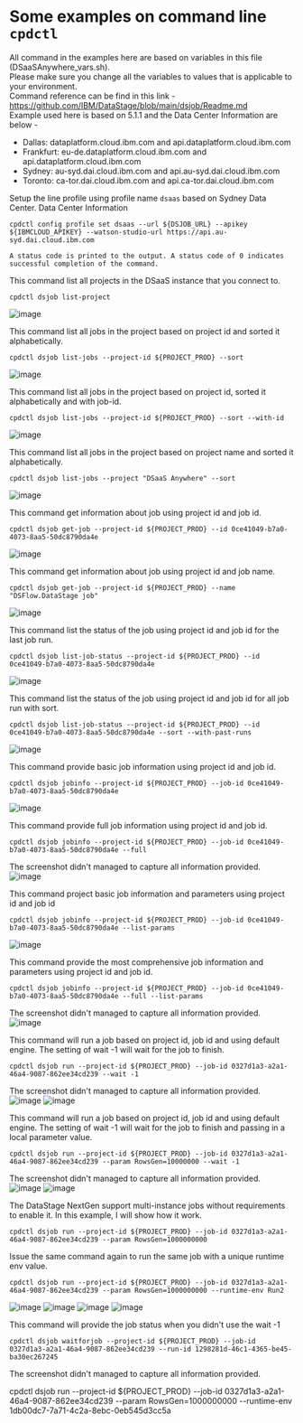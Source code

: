 # Some examples on command line `cpdctl`

All command in the examples here are based on variables in this file (DSaaSAnywhere_vars.sh). \
Please make sure you change all the variables to values that is applicable to your environment. \
Command reference can be find in this link - https://github.com/IBM/DataStage/blob/main/dsjob/Readme.md \
Example used here is based on 5.1.1 and the Data Center Information are below -
- Dallas: dataplatform.cloud.ibm.com and api.dataplatform.cloud.ibm.com
- Frankfurt: eu-de.dataplatform.cloud.ibm.com and api.dataplatform.cloud.ibm.com
- Sydney: au-syd.dai.cloud.ibm.com and api.au-syd.dai.cloud.ibm.com
- Toronto: ca-tor.dai.cloud.ibm.com and api.ca-tor.dai.cloud.ibm.com

Setup the line profile using profile name `dsaas` based on Sydney Data Center. Data Center Information
```
cpdctl config profile set dsaas --url ${DSJOB_URL} --apikey ${IBMCLOUD_APIKEY} --watson-studio-url https://api.au-syd.dai.cloud.ibm.com
```

`A status code is printed to the output. A status code of 0 indicates successful completion of the command.`

This command list all projects in the DSaaS instance that you connect to.
```
cpdctl dsjob list-project
```
![image](https://github.com/user-attachments/assets/4549be43-2f84-42dc-b8de-73acfe6485cc)

This command list all jobs in the project based on project id and sorted it alphabetically.
```
cpdctl dsjob list-jobs --project-id ${PROJECT_PROD} --sort
```
![image](https://github.com/user-attachments/assets/9a224cc8-78b8-4a20-b000-4c060f203803)

This command list all jobs in the project based on project id, sorted it alphabetically and with job-id.
```
cpdctl dsjob list-jobs --project-id ${PROJECT_PROD} --sort --with-id
```
![image](https://github.com/user-attachments/assets/14118ffb-ceb5-4ea2-b554-176c62308915)

This command list all jobs in the project based on project name and sorted it alphabetically.
```
cpdctl dsjob list-jobs --project "DSaaS Anywhere" --sort
```
![image](https://github.com/user-attachments/assets/c368f511-1771-470a-8a57-317de85db38d)


This command get information about job using project id and job id.
```
cpdctl dsjob get-job --project-id ${PROJECT_PROD} --id 0ce41049-b7a0-4073-8aa5-50dc8790da4e
```
![image](https://github.com/user-attachments/assets/73e55669-32e9-42ba-bee0-e50fc048c4d9)

This command get information about job using project id and job name.
```
cpdctl dsjob get-job --project-id ${PROJECT_PROD} --name "DSFlow.DataStage job"
```
![image](https://github.com/user-attachments/assets/d63ec230-49e7-4964-ba37-f0396f0bb3a1)

This command list the status of the job using project id and job id for the last job run.
```
cpdctl dsjob list-job-status --project-id ${PROJECT_PROD} --id 0ce41049-b7a0-4073-8aa5-50dc8790da4e
```
![image](https://github.com/user-attachments/assets/69eb574a-6f2c-426f-a54a-b7a8df603230)

This command list the status of the job using project id and job id for all job run with sort.
```
cpdctl dsjob list-job-status --project-id ${PROJECT_PROD} --id 0ce41049-b7a0-4073-8aa5-50dc8790da4e --sort --with-past-runs
```
![image](https://github.com/user-attachments/assets/30964d64-0acc-4537-abf0-50142b53bb13)

This command provide basic job information using project id and job id.
```
cpdctl dsjob jobinfo --project-id ${PROJECT_PROD} --job-id 0ce41049-b7a0-4073-8aa5-50dc8790da4e
```
![image](https://github.com/user-attachments/assets/dfd3a5b7-8e36-4429-82d2-f813f4f693c2)

This command provide full job information using project id and job id.
```
cpdctl dsjob jobinfo --project-id ${PROJECT_PROD} --job-id 0ce41049-b7a0-4073-8aa5-50dc8790da4e --full
```
The screenshot didn't managed to capture all information provided.
![image](https://github.com/user-attachments/assets/3eadfe8f-ad44-41e1-b9c4-8dfe077d4b70)

This command project basic job information and parameters using project id and job id
```
cpdctl dsjob jobinfo --project-id ${PROJECT_PROD} --job-id 0ce41049-b7a0-4073-8aa5-50dc8790da4e --list-params
```
![image](https://github.com/user-attachments/assets/7decf01d-6cf2-45cd-97ea-b972632feff9)

This command provide the most comprehensive job information and parameters using project id and job id.
```
cpdctl dsjob jobinfo --project-id ${PROJECT_PROD} --job-id 0ce41049-b7a0-4073-8aa5-50dc8790da4e --full --list-params
```
The screenshot didn't managed to capture all information provided.
![image](https://github.com/user-attachments/assets/d637b3ef-41eb-4f51-98c5-aa27cc095397)

This command will run a job based on project id, job id and using default engine. The setting of wait -1 will wait for the job to finish.
```
cpdctl dsjob run --project-id ${PROJECT_PROD} --job-id 0327d1a3-a2a1-46a4-9087-862ee34cd239 --wait -1
```
The screenshot didn't managed to capture all information provided.
![image](https://github.com/user-attachments/assets/5c50c8f6-8ca4-4ac0-87bd-478373868415)
![image](https://github.com/user-attachments/assets/784621f9-1df7-4a5e-a4b0-9dc82f18a6c1)

This command will run a job based on project id, job id and using default engine. The setting of wait -1 will wait for the job to finish and passing in a local parameter value.
```
cpdctl dsjob run --project-id ${PROJECT_PROD} --job-id 0327d1a3-a2a1-46a4-9087-862ee34cd239 --param RowsGen=10000000 --wait -1
```
The screenshot didn't managed to capture all information provided.
![image](https://github.com/user-attachments/assets/0e347dde-636d-4c3e-bfdc-515d8d8c794d)
![image](https://github.com/user-attachments/assets/f0c16dfe-ca06-4607-a4d3-9c714ea18e4a)

The DataStage NextGen support multi-instance jobs without requirements to enable it. In this example, I will show how it work.
```
cpdctl dsjob run --project-id ${PROJECT_PROD} --job-id 0327d1a3-a2a1-46a4-9087-862ee34cd239 --param RowsGen=1000000000
```
Issue the same command again to run the same job with a unique runtime env value.
```
cpdctl dsjob run --project-id ${PROJECT_PROD} --job-id 0327d1a3-a2a1-46a4-9087-862ee34cd239 --param RowsGen=1000000000 --runtime-env Run2
```
![image](https://github.com/user-attachments/assets/91c2c30f-b050-4e2e-a4d3-9b8123279401)
![image](https://github.com/user-attachments/assets/b045bd14-d7e8-4fa2-8d6f-1648248fe1e9)
![image](https://github.com/user-attachments/assets/ef9bd171-3513-4316-94ed-bf2e9e8097fd)
![image](https://github.com/user-attachments/assets/9333ed96-79db-4a23-90d9-a47da641482e)


This command will provide the job status when you didn't use the wait -1
```
cpdctl dsjob waitforjob --project-id ${PROJECT_PROD} --job-id 0327d1a3-a2a1-46a4-9087-862ee34cd239 --run-id 1298281d-46c1-4365-be45-ba30ec267245
```

The screenshot didn't managed to capture all information provided.

cpdctl dsjob run --project-id ${PROJECT_PROD} --job-id 0327d1a3-a2a1-46a4-9087-862ee34cd239 --param RowsGen=1000000000 --runtime-env 1db00dc7-7a71-4c2a-8ebc-0eb545d3cc5a










